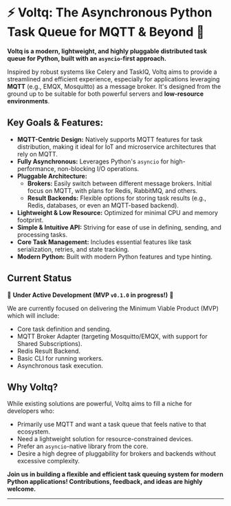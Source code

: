 # ⚡ Voltq: The Asynchronous Python Task Queue for MQTT & Beyond 🚀

**Voltq is a modern, lightweight, and highly pluggable distributed task queue for Python, built with an `asyncio`-first approach.**

Inspired by robust systems like Celery and TaskIQ, Voltq aims to provide a streamlined and efficient experience, especially for applications leveraging **MQTT** (e.g., EMQX, Mosquitto) as a message broker. It's designed from the ground up to be suitable for both powerful servers and **low-resource environments**.

## Key Goals & Features:

*   **MQTT-Centric Design:** Natively supports MQTT features for task distribution, making it ideal for IoT and microservice architectures that rely on MQTT.
*   **Fully Asynchronous:** Leverages Python's `asyncio` for high-performance, non-blocking I/O operations.
*   **Pluggable Architecture:**
    *   **Brokers:** Easily switch between different message brokers. Initial focus on MQTT, with plans for Redis, RabbitMQ, and others.
    *   **Result Backends:** Flexible options for storing task results (e.g., Redis, databases, or even an MQTT-based backend).
*   **Lightweight & Low Resource:** Optimized for minimal CPU and memory footprint.
*   **Simple & Intuitive API:** Striving for ease of use in defining, sending, and processing tasks.
*   **Core Task Management:** Includes essential features like task serialization, retries, and state tracking.
*   **Modern Python:** Built with modern Python features and type hinting.

## Current Status

🚧 **Under Active Development (MVP `v0.1.0` in progress!)** 🚧

We are currently focused on delivering the Minimum Viable Product (MVP) which will include:
*   Core task definition and sending.
*   MQTT Broker Adapter (targeting Mosquitto/EMQX, with support for Shared Subscriptions).
*   Redis Result Backend.
*   Basic CLI for running workers.
*   Asynchronous task execution.

## Why Voltq?

While existing solutions are powerful, Voltq aims to fill a niche for developers who:
*   Primarily use MQTT and want a task queue that feels native to that ecosystem.
*   Need a lightweight solution for resource-constrained devices.
*   Prefer an `asyncio`-native library from the core.
*   Desire a high degree of pluggability for brokers and backends without excessive complexity.

**Join us in building a flexible and efficient task queuing system for modern Python applications! Contributions, feedback, and ideas are highly welcome.**

---
